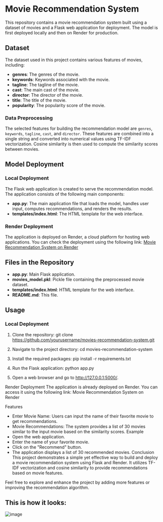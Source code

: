 # Movie Recommendation System

This repository contains a movie recommendation system built using a dataset of movies and a Flask web application for deployment. The model is first deployed locally and then on Render for production.

## Dataset

The dataset used in this project contains various features of movies, including:
- **genres**: The genres of the movie.
- **keywords**: Keywords associated with the movie.
- **tagline**: The tagline of the movie.
- **cast**: The main cast of the movie.
- **director**: The director of the movie.
- **title**: The title of the movie.
- **popularity**: The popularity score of the movie.

### Data Preprocessing

The selected features for building the recommendation model are `genres`, `keywords`, `tagline`, `cast`, and `director`. These features are combined into a single string and converted into numerical values using TF-IDF vectorization. Cosine similarity is then used to compute the similarity scores between movies.

## Model Deployment

### Local Deployment

The Flask web application is created to serve the recommendation model. The application consists of the following main components:

- **app.py**: The main application file that loads the model, handles user input, computes recommendations, and renders the results.
- **templates/index.html**: The HTML template for the web interface.

### Render Deployment

The application is deployed on Render, a cloud platform for hosting web applications. You can check the deployment using the following link: [Movie Recommendation System on Render](https://ml-model-deployment-on-render.onrender.com)

## Files in the Repository

- **app.py**: Main Flask application.
- **movies_model.pkl**: Pickle file containing the preprocessed movie dataset.
- **templates/index.html**: HTML template for the web interface.
- **README.md**: This file.

## Usage

### Local Deployment

1. Clone the repository:
   git clone https://github.com/yourusername/movies-recommendation-system.git

2. Navigate to the project directory:
   cd movies-recommendation-system

3. Install the required packages:
   pip install -r requirements.txt

4. Run the Flask application:
   python app.py

5. Open a web browser and go to http://127.0.0.1:5000/.
   
Render Deployment
The application is already deployed on Render. You can access it using the following link: Movie Recommendation System on Render

Features
- Enter Movie Name: Users can input the name of their favorite movie to get recommendations.
- Movie Recommendations: The system provides a list of 30 movies similar to the input movie based on the similarity scores.
Example
- Open the web application.
- Enter the name of your favorite movie.
- Click on the "Recommend" button.
- The application displays a list of 30 recommended movies.
Conclusion
This project demonstrates a simple yet effective way to build and deploy a movie recommendation system using Flask and Render. It utilizes TF-IDF vectorization and cosine similarity to provide recommendations based on movie features.

Feel free to explore and enhance the project by adding more features or improving the recommendation algorithm.

## This is how it looks:
![image](https://github.com/user-attachments/assets/5359eaa5-bce0-4173-8859-af08737b76d8)
